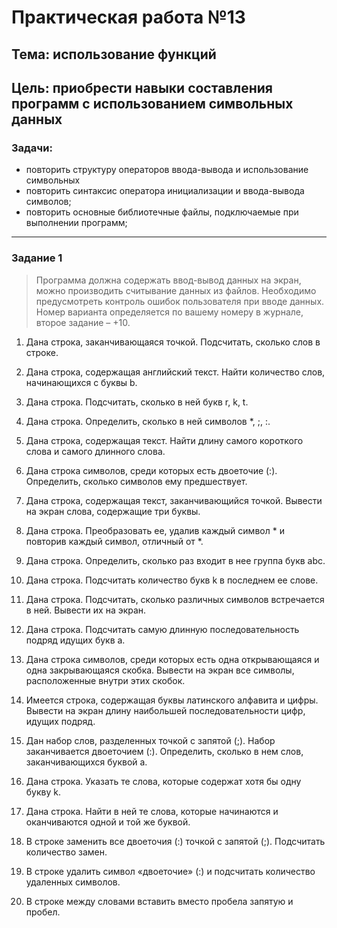 # Практическая работа №13

## Тема: использование функций  
## Цель: приобрести навыки составления программ  с использованием символьных данных

### Задачи:

* повторить структуру операторов ввода-вывода и использование символьных 
* повторить синтаксис оператора инициализации и ввода-вывода символов;
* повторить основные библиотечные файлы, подключаемые при выполнении программ;

---

### Задание 1

> Программа должна содержать ввод-вывод данных на экран, можно производить считывание данных из файлов. Необходимо предусмотреть контроль ошибок пользователя при вводе данных. Номер варианта определяется по вашему номеру в журнале, второе задание – +10.
 
1. Дана строка, заканчивающаяся точкой. Подсчитать, сколько слов в строке. 

2. Дана строка, содержащая английский текст. Найти количество слов, начинающихся с буквы b. 

3. Дана строка. Подсчитать, сколько в ней букв r, k, t. 

4. Дана строка. Определить, сколько в ней символов *,  ;,  :. 

5. Дана строка, содержащая текст. Найти длину самого короткого слова и самого длинного слова. 

6. Дана строка символов, среди которых есть двоеточие (:). Определить, сколько символов ему предшествует. 

7. Дана строка, содержащая текст, заканчивающийся точкой. Вывести на экран слова, содержащие три буквы. 

8. Дана строка. Преобразовать ее, удалив каждый символ * и повторив каждый символ, отличный от *. 

9. Дана строка. Определить, сколько раз входит в нее группа букв abc. 

10. Дана строка. Подсчитать количество букв k в последнем ее слове. 

11. Дана строка. Подсчитать, сколько различных символов встречается в ней. Вывести их на экран. 

12. Дана строка. Подсчитать самую длинную последовательность подряд идущих букв а. 

13. Дана строка символов, среди которых есть одна открывающаяся и одна закрывающаяся скобка. Вывести на экран все символы, расположенные внутри этих скобок. 

14. Имеется строка, содержащая буквы латинского алфавита и цифры. Вывести на экран длину наибольшей последовательности цифр, идущих подряд. 

15. Дан набор слов, разделенных точкой с запятой (;). Набор заканчивается двоеточием (:). Определить, сколько в нем слов, заканчивающихся буквой а. 

16. Дана строка. Указать те слова, которые содержат хотя бы одну букву k. 

17. Дана строка. Найти в ней те слова, которые начинаются и оканчиваются одной и той же буквой. 

18. В строке заменить все двоеточия (:) точкой с запятой (;). Подсчитать количество замен. 

19. В строке удалить символ «двоеточие» (:) и подсчитать количество удаленных символов. 

20. В строке между словами вставить вместо пробела запятую и пробел.